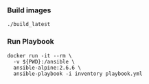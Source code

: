 ### Build images
```
./build_latest
```

### Run Playbook

```
docker run -it --rm \
  -v ${PWD}:/ansible \
  ansible-alpine:2.6.6 \
  ansible-playbook -i inventory playbook.yml
```
